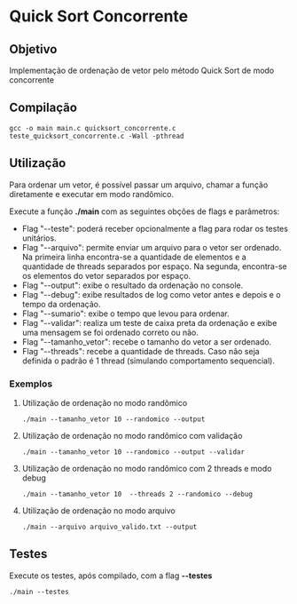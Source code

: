 # Quick Sort Concorrente

## Objetivo

Implementação de ordenação de vetor pelo método Quick Sort de modo concorrente

## Compilação 

    gcc -o main main.c quicksort_concorrente.c teste_quicksort_concorrente.c -Wall -pthread

## Utilização

Para ordenar um vetor, é possível passar um arquivo, chamar a função diretamente e executar em modo
randômico.

Execute a função **./main** com as seguintes obções de flags e parâmetros:

- Flag "--teste": poderá receber opcionalmente a flag para rodar os testes unitários.
- Flag "--arquivo": permite enviar um arquivo para o vetor ser ordenado.
                  Na primeira linha encontra-se a quantidade de elementos e a quantidade de threads separados por espaço.
                  Na segunda, encontra-se os elementos do vetor separados por espaço.
- Flag "--output": exibe o resultado da ordenação no console.
- Flag "--debug": exibe resultados de log como vetor antes e depois e o tempo da ordenação.
- Flag "--sumario": exibe o tempo que levou para ordenar.
- Flag "--validar": realiza um teste de caixa preta da ordenação e exibe uma mensagem se foi ordenado correto ou não.
- Flag "--tamanho_vetor": recebe o tamanho do vetor a ser ordenado.
- Flag "--threads": recebe a quantidade de threads. Caso não seja definida o padrão é 1 thread (simulando comportamento sequencial).

### Exemplos

1. Utilização de ordenação no modo randômico

   `./main --tamanho_vetor 10 --randomico --output`

2. Utilização de ordenação no modo randômico com validação

   `./main --tamanho_vetor 10 --randomico --output --validar`

3. Utilização de ordenação no modo randômico com 2 threads e modo debug
   
   `./main --tamanho_vetor 10  --threads 2 --randomico --debug`

4. Utilização de ordenação no modo arquivo

   `./main --arquivo arquivo_valido.txt --output`

## Testes

Execute os testes, após compilado, com a flag **--testes**

    ./main --testes